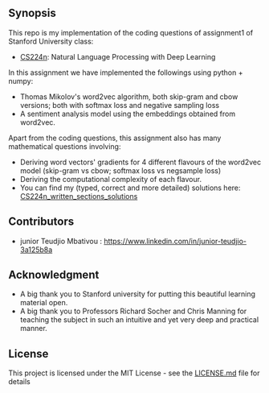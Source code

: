 ## Synopsis

This repo is my implementation of the coding questions of assignment1 of Stanford University class:
- [CS224n](cs224n.stanford.edu): Natural Language Processing with Deep Learning

In this assignment we have implemented the followings using python + numpy:
- Thomas Mikolov's word2vec algorithm, both skip-gram and cbow versions; both with softmax loss and negative sampling loss
- A sentiment analysis model using the embeddings obtained from word2vec.

Apart from the coding questions, this assignment also has many mathematical questions involving:
- Deriving word vectors' gradients for 4 different flavours of the word2vec model (skip-gram vs cbow;  softmax loss vs negsample loss)
- Deriving the computational complexity of each flavour.
- You can find my (typed, correct and more detailed) solutions here:  [CS224n_written_sections_solutions](https://github.com/junteudjio/stanford_NLP_CS224n_written_sections_solutions)


## Contributors

- junior Teudjio Mbativou : https://www.linkedin.com/in/junior-teudjio-3a125b8a


## Acknowledgment

- A big thank you to Stanford university for putting this beautiful learning material open.
- A big thank you to Professors Richard Socher and Chris Manning for teaching the subject in such an intuitive and yet very deep and practical manner.

## License

This project is licensed under the MIT License - see the [LICENSE.md](LICENSE.md) file for details
